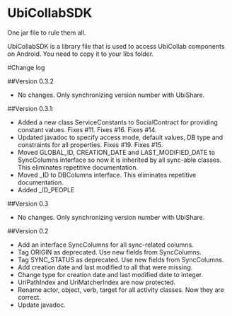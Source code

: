 UbiCollabSDK
============

One jar file to rule them all.

UbiCollabSDK is a library file that is used to access UbiCollab components on Android. You need to copy it to your libs folder. 

#Change log

##Version 0.3.2
* No changes. Only synchronizing version number with UbiShare.

##Version 0.3.1:
* Added a new class ServiceConstants to SocialContract for providing constant values. Fixes #11. Fixes #16. Fixes #14.
* Updated javadoc to specify access mode, default values, DB type and constraints for all properties. Fixes #19. Fixes #15.
* Moved GLOBAL_ID, CREATION_DATE and LAST_MODIFIED_DATE to SyncColumns interface so now it is inherited by all sync-able classes. This eliminates repetitive documentation.
* Moved _ID to DBColumns interface. This eliminates repetitive documentation.
* Added _ID_PEOPLE 

##Version 0.3
* No changes. Only synchronizing version number with UbiShare.

##Version 0.2
* Add an interface SyncColumns for all sync-related columns. 
* Tag ORIGIN as deprecated. Use new fields from SyncColumns.
* Tag SYNC_STATUS as deprecated. Use new fields from SyncColumns.
* Add creation date and last modified to all that were missing.
* Change type for creation date and last modified date to integer.
* UriPathIndex and UriMatcherIndex are now protected.
* Rename actor, object, verb, target for all activity classes. Now they are correct.
* Update javadoc.